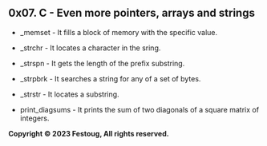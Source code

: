 ## **0x07. C - Even more pointers, arrays and strings**

* _memset - It fills a block of memory with the specific value.

* _strchr - It locates a character in the sring.

* _strspn - It gets the length of the prefix substring.

* _strpbrk - It searches a string for any of a set of bytes.

* _strstr - It locates a substring.

* print_diagsums - It prints the sum of two diagonals of a square matrix of integers.

**Copyright &copy; 2023 Festoug, All rights reserved.**
